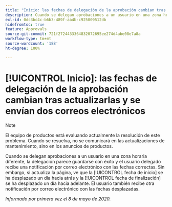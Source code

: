 ```yaml
---
title: "Inicio: las fechas de delegación de la aprobación cambian tras actualizarlas y se envían dos correos electrónicos"
description: Cuando se delegan aprobaciones a un usuario en una zona horaria diferente, la delegación parece guardarse con éxito y el usuario delegado recibe una notificación por correo electrónico con las fechas correctas. Sin embargo, si actualiza la página, ve que la fecha de inicio se ha desplazado un día hacia atrás y la fecha de finalización se ha desplazado un día hacia adelante. El usuario también recibe otra notificación por correo electrónico con las fechas desplazadas.
exl-id: 0dc3bc4c-b6b3-489f-aa4b-c925009512db
hidefromtoc: true
feature: Approvals
source-git-commit: 721f2724433364832072695ee274d4abe08e7a8a
workflow-type: tm+mt
source-wordcount: '188'
ht-degree: 100%

---
```


# [!UICONTROL Inicio]: las fechas de delegación de la aprobación cambian tras actualizarlas y se envían dos correos electrónicos

>[!NOTE]
>
>El equipo de productos está evaluando actualmente la resolución de este problema. Cuando se resuelva, no se comunicará en las actualizaciones de mantenimiento, sino en los anuncios de productos.

Cuando se delegan aprobaciones a un usuario en una zona horaria diferente, la delegación parece guardarse con éxito y el usuario delegado recibe una notificación por correo electrónico con las fechas correctas. Sin embargo, si actualiza la página, ve que la [!UICONTROL fecha de inicio] se ha desplazado un día hacia atrás y la [!UICONTROL fecha de finalización] se ha desplazado un día hacia adelante. El usuario también recibe otra notificación por correo electrónico con las fechas desplazadas.


_Informado por primera vez el 8 de mayo de 2020._
